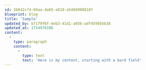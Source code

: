 ```yaml
---
id: 1b642cf4-04aa-4a65-a818-a5468908818f
blueprint: blog
title: 'Sample'
updated_by: b71f9f6f-4eb3-41d1-a936-adf45995bb38
updated_at: 1754976106
content:
  -
    type: paragraph
    content:
      -
        type: text
        text: 'Here is my content, starting with a bard field'
---
```

